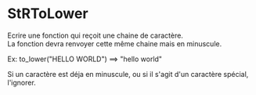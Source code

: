 # StRToLower  
Ecrire une fonction qui reçoit une chaine de caractère.  
La fonction devra renvoyer cette même chaine mais en minuscule.  

Ex: to_lower("HELLO WORLD") ==> "hello world"  

Si un caractère est déja en minuscule, ou si il s'agit d'un caractère spécial, l'ignorer.  
